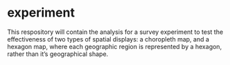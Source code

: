# experiment
This respository will contain the analysis for a survey experiment to test the effectiveness of two types of spatial displays: a choropleth map, and a hexagon map, where each geographic region is represented by a hexagon, rather than it’s geographical shape. 
